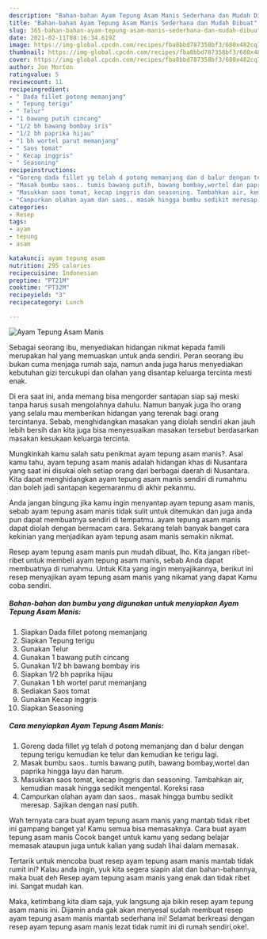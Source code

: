 ```yaml
---
description: "Bahan-bahan Ayam Tepung Asam Manis Sederhana dan Mudah Dibuat"
title: "Bahan-bahan Ayam Tepung Asam Manis Sederhana dan Mudah Dibuat"
slug: 365-bahan-bahan-ayam-tepung-asam-manis-sederhana-dan-mudah-dibuat
date: 2021-02-11T08:16:34.619Z
image: https://img-global.cpcdn.com/recipes/fba8bbd787358bf3/680x482cq70/ayam-tepung-asam-manis-foto-resep-utama.jpg
thumbnail: https://img-global.cpcdn.com/recipes/fba8bbd787358bf3/680x482cq70/ayam-tepung-asam-manis-foto-resep-utama.jpg
cover: https://img-global.cpcdn.com/recipes/fba8bbd787358bf3/680x482cq70/ayam-tepung-asam-manis-foto-resep-utama.jpg
author: Jon Morton
ratingvalue: 5
reviewcount: 11
recipeingredient:
- " Dada fillet potong memanjang"
- " Tepung terigu"
- " Telur"
- "1 bawang putih cincang"
- "1/2 bh bawang bombay iris"
- "1/2 bh paprika hijau"
- "1 bh wortel parut memanjang"
- " Saos tomat"
- " Kecap inggris"
- " Seasoning"
recipeinstructions:
- "Goreng dada fillet yg telah d potong memanjang dan d balur dengan tepung terigu kemudian ke telur dan kemudian ke terigu lagi."
- "Masak bumbu saos.. tumis bawang putih, bawang bombay,wortel dan paprika hingga layu dan harum."
- "Masukkan saos tomat, kecap inggris dan seasoning. Tambahkan air, kemudian masak hingga sedikit mengental. Koreksi rasa"
- "Campurkan olahan ayam dan saos.. masak hingga bumbu sedikit meresap. Sajikan dengan nasi putih."
categories:
- Resep
tags:
- ayam
- tepung
- asam

katakunci: ayam tepung asam 
nutrition: 295 calories
recipecuisine: Indonesian
preptime: "PT21M"
cooktime: "PT32M"
recipeyield: "3"
recipecategory: Lunch

---
```



![Ayam Tepung Asam Manis](https://img-global.cpcdn.com/recipes/fba8bbd787358bf3/680x482cq70/ayam-tepung-asam-manis-foto-resep-utama.jpg)

Sebagai seorang ibu, menyediakan hidangan nikmat kepada famili merupakan hal yang memuaskan untuk anda sendiri. Peran seorang ibu bukan cuma menjaga rumah saja, namun anda juga harus menyediakan kebutuhan gizi tercukupi dan olahan yang disantap keluarga tercinta mesti enak.

Di era  saat ini, anda memang bisa mengorder santapan siap saji meski tanpa harus susah mengolahnya dahulu. Namun banyak juga lho orang yang selalu mau memberikan hidangan yang terenak bagi orang tercintanya. Sebab, menghidangkan masakan yang diolah sendiri akan jauh lebih bersih dan kita juga bisa menyesuaikan masakan tersebut berdasarkan masakan kesukaan keluarga tercinta. 



Mungkinkah kamu salah satu penikmat ayam tepung asam manis?. Asal kamu tahu, ayam tepung asam manis adalah hidangan khas di Nusantara yang saat ini disukai oleh setiap orang dari berbagai daerah di Nusantara. Kita dapat menghidangkan ayam tepung asam manis sendiri di rumahmu dan boleh jadi santapan kegemaranmu di akhir pekanmu.

Anda jangan bingung jika kamu ingin menyantap ayam tepung asam manis, sebab ayam tepung asam manis tidak sulit untuk ditemukan dan juga anda pun dapat membuatnya sendiri di tempatmu. ayam tepung asam manis dapat diolah dengan bermacam cara. Sekarang telah banyak banget cara kekinian yang menjadikan ayam tepung asam manis semakin nikmat.

Resep ayam tepung asam manis pun mudah dibuat, lho. Kita jangan ribet-ribet untuk membeli ayam tepung asam manis, sebab Anda dapat membuatnya di rumahmu. Untuk Kita yang ingin menyajikannya, berikut ini resep menyajikan ayam tepung asam manis yang nikamat yang dapat Kamu coba sendiri.

<!--inarticleads1-->

##### Bahan-bahan dan bumbu yang digunakan untuk menyiapkan Ayam Tepung Asam Manis:

1. Siapkan  Dada fillet potong memanjang
1. Siapkan  Tepung terigu
1. Gunakan  Telur
1. Gunakan 1 bawang putih cincang
1. Gunakan 1/2 bh bawang bombay iris
1. Siapkan 1/2 bh paprika hijau
1. Gunakan 1 bh wortel parut memanjang
1. Sediakan  Saos tomat
1. Gunakan  Kecap inggris
1. Siapkan  Seasoning




<!--inarticleads2-->

##### Cara menyiapkan Ayam Tepung Asam Manis:

1. Goreng dada fillet yg telah d potong memanjang dan d balur dengan tepung terigu kemudian ke telur dan kemudian ke terigu lagi.
1. Masak bumbu saos.. tumis bawang putih, bawang bombay,wortel dan paprika hingga layu dan harum.
1. Masukkan saos tomat, kecap inggris dan seasoning. Tambahkan air, kemudian masak hingga sedikit mengental. Koreksi rasa
1. Campurkan olahan ayam dan saos.. masak hingga bumbu sedikit meresap. Sajikan dengan nasi putih.




Wah ternyata cara buat ayam tepung asam manis yang mantab tidak ribet ini gampang banget ya! Kamu semua bisa memasaknya. Cara buat ayam tepung asam manis Cocok banget untuk kamu yang sedang belajar memasak ataupun juga untuk kalian yang sudah lihai dalam memasak.

Tertarik untuk mencoba buat resep ayam tepung asam manis mantab tidak rumit ini? Kalau anda ingin, yuk kita segera siapin alat dan bahan-bahannya, maka buat deh Resep ayam tepung asam manis yang enak dan tidak ribet ini. Sangat mudah kan. 

Maka, ketimbang kita diam saja, yuk langsung aja bikin resep ayam tepung asam manis ini. Dijamin anda gak akan menyesal sudah membuat resep ayam tepung asam manis mantab sederhana ini! Selamat berkreasi dengan resep ayam tepung asam manis lezat tidak rumit ini di rumah sendiri,oke!.


